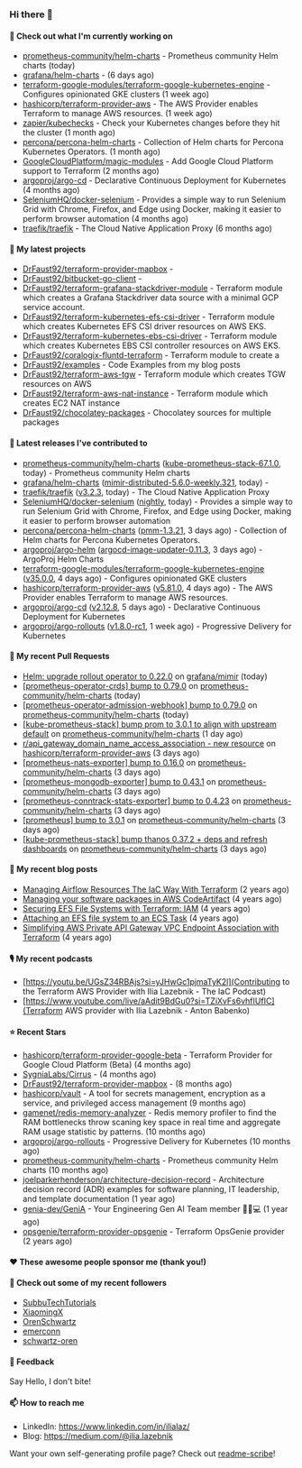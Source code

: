 ### Hi there 👋

#### 👷 Check out what I'm currently working on

- [prometheus-community/helm-charts](https://github.com/prometheus-community/helm-charts) - Prometheus community Helm charts (today)
- [grafana/helm-charts](https://github.com/grafana/helm-charts) -  (6 days ago)
- [terraform-google-modules/terraform-google-kubernetes-engine](https://github.com/terraform-google-modules/terraform-google-kubernetes-engine) - Configures opinionated GKE clusters (1 week ago)
- [hashicorp/terraform-provider-aws](https://github.com/hashicorp/terraform-provider-aws) - The AWS Provider enables Terraform to manage AWS resources. (1 week ago)
- [zapier/kubechecks](https://github.com/zapier/kubechecks) - Check your Kubernetes changes before they hit the cluster (1 month ago)
- [percona/percona-helm-charts](https://github.com/percona/percona-helm-charts) - Collection of Helm charts for Percona Kubernetes Operators. (1 month ago)
- [GoogleCloudPlatform/magic-modules](https://github.com/GoogleCloudPlatform/magic-modules) - Add Google Cloud Platform support to Terraform (2 months ago)
- [argoproj/argo-cd](https://github.com/argoproj/argo-cd) - Declarative Continuous Deployment for Kubernetes (4 months ago)
- [SeleniumHQ/docker-selenium](https://github.com/SeleniumHQ/docker-selenium) - Provides a simple way to run Selenium Grid with Chrome, Firefox, and Edge using Docker, making it easier to perform browser automation (4 months ago)
- [traefik/traefik](https://github.com/traefik/traefik) - The Cloud Native Application Proxy (6 months ago)

#### 🌱 My latest projects

- [DrFaust92/terraform-provider-mapbox](https://github.com/DrFaust92/terraform-provider-mapbox) - 
- [DrFaust92/bitbucket-go-client](https://github.com/DrFaust92/bitbucket-go-client) - 
- [DrFaust92/terraform-grafana-stackdriver-module](https://github.com/DrFaust92/terraform-grafana-stackdriver-module) - Terraform module which creates a Grafana Stackdriver data source with a minimal GCP service account.
- [DrFaust92/terraform-kubernetes-efs-csi-driver](https://github.com/DrFaust92/terraform-kubernetes-efs-csi-driver) - Terraform module which creates Kubernetes EFS CSI driver resources on AWS EKS.
- [DrFaust92/terraform-kubernetes-ebs-csi-driver](https://github.com/DrFaust92/terraform-kubernetes-ebs-csi-driver) - Terraform module which creates Kubernetes EBS CSI controller resources on AWS EKS.
- [DrFaust92/coralogix-fluntd-terraform](https://github.com/DrFaust92/coralogix-fluntd-terraform) - Terraform module to create a 
- [DrFaust92/examples](https://github.com/DrFaust92/examples) - Code Examples from my blog posts
- [DrFaust92/terraform-aws-tgw](https://github.com/DrFaust92/terraform-aws-tgw) - Terraform module which creates TGW resources on AWS
- [DrFaust92/terraform-aws-nat-instance](https://github.com/DrFaust92/terraform-aws-nat-instance) - Terraform module which creates EC2 NAT instance
- [DrFaust92/chocolatey-packages](https://github.com/DrFaust92/chocolatey-packages) - Chocolatey sources for multiple packages

#### 🔭 Latest releases I've contributed to

- [prometheus-community/helm-charts](https://github.com/prometheus-community/helm-charts) ([kube-prometheus-stack-67.1.0](https://github.com/prometheus-community/helm-charts/releases/tag/kube-prometheus-stack-67.1.0), today) - Prometheus community Helm charts
- [grafana/helm-charts](https://github.com/grafana/helm-charts) ([mimir-distributed-5.6.0-weekly.321](https://github.com/grafana/helm-charts/releases/tag/mimir-distributed-5.6.0-weekly.321), today) - 
- [traefik/traefik](https://github.com/traefik/traefik) ([v3.2.3](https://github.com/traefik/traefik/releases/tag/v3.2.3), today) - The Cloud Native Application Proxy
- [SeleniumHQ/docker-selenium](https://github.com/SeleniumHQ/docker-selenium) ([nightly](https://github.com/SeleniumHQ/docker-selenium/releases/tag/nightly), today) - Provides a simple way to run Selenium Grid with Chrome, Firefox, and Edge using Docker, making it easier to perform browser automation
- [percona/percona-helm-charts](https://github.com/percona/percona-helm-charts) ([pmm-1.3.21](https://github.com/percona/percona-helm-charts/releases/tag/pmm-1.3.21), 3 days ago) - Collection of Helm charts for Percona Kubernetes Operators.
- [argoproj/argo-helm](https://github.com/argoproj/argo-helm) ([argocd-image-updater-0.11.3](https://github.com/argoproj/argo-helm/releases/tag/argocd-image-updater-0.11.3), 3 days ago) - ArgoProj Helm Charts
- [terraform-google-modules/terraform-google-kubernetes-engine](https://github.com/terraform-google-modules/terraform-google-kubernetes-engine) ([v35.0.0](https://github.com/terraform-google-modules/terraform-google-kubernetes-engine/releases/tag/v35.0.0), 4 days ago) - Configures opinionated GKE clusters
- [hashicorp/terraform-provider-aws](https://github.com/hashicorp/terraform-provider-aws) ([v5.81.0](https://github.com/hashicorp/terraform-provider-aws/releases/tag/v5.81.0), 4 days ago) - The AWS Provider enables Terraform to manage AWS resources.
- [argoproj/argo-cd](https://github.com/argoproj/argo-cd) ([v2.12.8](https://github.com/argoproj/argo-cd/releases/tag/v2.12.8), 5 days ago) - Declarative Continuous Deployment for Kubernetes
- [argoproj/argo-rollouts](https://github.com/argoproj/argo-rollouts) ([v1.8.0-rc1](https://github.com/argoproj/argo-rollouts/releases/tag/v1.8.0-rc1), 1 week ago) - Progressive Delivery for Kubernetes

#### 🔨 My recent Pull Requests

- [Helm: upgrade rollout operator to 0.22.0](https://github.com/grafana/mimir/pull/10241) on [grafana/mimir](https://github.com/grafana/mimir) (today)
- [[prometheus-operator-crds] bump to 0.79.0](https://github.com/prometheus-community/helm-charts/pull/5065) on [prometheus-community/helm-charts](https://github.com/prometheus-community/helm-charts) (today)
- [[prometheus-operator-admission-webhook] bump to 0.79.0](https://github.com/prometheus-community/helm-charts/pull/5064) on [prometheus-community/helm-charts](https://github.com/prometheus-community/helm-charts) (today)
- [[kube-prometheus-stack] bump prom to 3.0.1 to align with upstream default](https://github.com/prometheus-community/helm-charts/pull/5062) on [prometheus-community/helm-charts](https://github.com/prometheus-community/helm-charts) (1 day ago)
- [r/api_gateway_domain_name_access_association - new resource](https://github.com/hashicorp/terraform-provider-aws/pull/40566) on [hashicorp/terraform-provider-aws](https://github.com/hashicorp/terraform-provider-aws) (3 days ago)
- [[prometheus-nats-exporter] bump to 0.16.0](https://github.com/prometheus-community/helm-charts/pull/5059) on [prometheus-community/helm-charts](https://github.com/prometheus-community/helm-charts) (3 days ago)
- [[prometheus-mongodb-exporter] bump to 0.43.1](https://github.com/prometheus-community/helm-charts/pull/5058) on [prometheus-community/helm-charts](https://github.com/prometheus-community/helm-charts) (3 days ago)
- [[prometheus-conntrack-stats-exporter] bump to 0.4.23](https://github.com/prometheus-community/helm-charts/pull/5057) on [prometheus-community/helm-charts](https://github.com/prometheus-community/helm-charts) (3 days ago)
- [[prometheus] bump to 3.0.1](https://github.com/prometheus-community/helm-charts/pull/5056) on [prometheus-community/helm-charts](https://github.com/prometheus-community/helm-charts) (3 days ago)
- [[kube-prometheus-stack] bump thanos 0.37.2 &#43; deps and refresh dashboards](https://github.com/prometheus-community/helm-charts/pull/5055) on [prometheus-community/helm-charts](https://github.com/prometheus-community/helm-charts) (3 days ago)

#### 📜 My recent blog posts

- [Managing Airflow Resources The IaC Way With Terraform](https://engineering.placer.ai/managing-airflow-resources-the-iac-way-with-terraform-ea5b8db573ad?source=rss-cac402f06fa8------2) (2 years ago)
- [Managing your software packages in AWS CodeArtifact](https://medium.com/@ilia.lazebnik/managing-your-software-packages-in-aws-codeartifact-12d00053e243?source=rss-cac402f06fa8------2) (4 years ago)
- [Securing EFS File Systems with Terraform: IAM](https://medium.com/@ilia.lazebnik/securing-efs-file-systems-with-terraform-iam-d2a066c198ab?source=rss-cac402f06fa8------2) (4 years ago)
- [Attaching an EFS file system to an ECS Task](https://medium.com/@ilia.lazebnik/attaching-an-efs-file-system-to-an-ecs-task-7bd15b76a6ef?source=rss-cac402f06fa8------2) (4 years ago)
- [Simplifying AWS Private API Gateway VPC Endpoint Association with Terraform](https://medium.com/@ilia.lazebnik/simplifying-aws-private-api-gateway-vpc-endpoint-association-with-terraform-b379a247afbf?source=rss-cac402f06fa8------2) (4 years ago)

#### 🎙️ My recent podcasts
- [https://youtu.be/UGsZ34RBAjs?si=yJHwGc1pjmaTyK2l](Contributing to the Terraform AWS Provider with Ilia Lazebnik - The IaC Podcast)
- [https://www.youtube.com/live/aAdit9BdGu0?si=TZiXvFs6vhfIUfIC](Terraform AWS provider with Ilia Lazebnik - Anton Babenko)

#### ⭐ Recent Stars

- [hashicorp/terraform-provider-google-beta](https://github.com/hashicorp/terraform-provider-google-beta) - Terraform Provider for Google Cloud Platform (Beta) (4 months ago)
- [SygniaLabs/Cirrus](https://github.com/SygniaLabs/Cirrus) -  (4 months ago)
- [DrFaust92/terraform-provider-mapbox](https://github.com/DrFaust92/terraform-provider-mapbox) -  (8 months ago)
- [hashicorp/vault](https://github.com/hashicorp/vault) - A tool for secrets management, encryption as a service, and privileged access management (9 months ago)
- [gamenet/redis-memory-analyzer](https://github.com/gamenet/redis-memory-analyzer) - Redis memory profiler to find the RAM bottlenecks throw scaning key space in real time and aggregate RAM usage statistic by patterns. (10 months ago)
- [argoproj/argo-rollouts](https://github.com/argoproj/argo-rollouts) - Progressive Delivery for Kubernetes (10 months ago)
- [prometheus-community/helm-charts](https://github.com/prometheus-community/helm-charts) - Prometheus community Helm charts (10 months ago)
- [joelparkerhenderson/architecture-decision-record](https://github.com/joelparkerhenderson/architecture-decision-record) - Architecture decision record (ADR) examples for software planning, IT leadership, and template documentation (1 year ago)
- [genia-dev/GeniA](https://github.com/genia-dev/GeniA) - Your Engineering Gen AI Team member 🧬🤖💻 (1 year ago)
- [opsgenie/terraform-provider-opsgenie](https://github.com/opsgenie/terraform-provider-opsgenie) - Terraform OpsGenie provider (2 years ago)

#### ❤️ These awesome people sponsor me (thank you!)


#### 👯 Check out some of my recent followers

- [SubbuTechTutorials](https://github.com/SubbuTechTutorials)
- [XiaomingX](https://github.com/XiaomingX)
- [OrenSchwartz](https://github.com/OrenSchwartz)
- [emerconn](https://github.com/emerconn)
- [schwartz-oren](https://github.com/schwartz-oren)

#### 💬 Feedback

Say Hello, I don't bite!

#### 📫 How to reach me

- LinkedIn: https://www.linkedin.com/in/ilialaz/
- Blog: https://medium.com/@ilia.lazebnik

Want your own self-generating profile page? Check out [readme-scribe](https://github.com/muesli/readme-scribe)!


